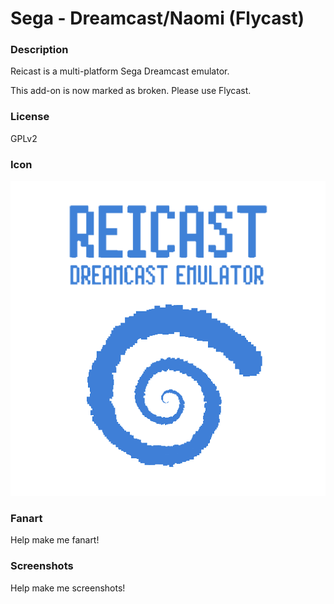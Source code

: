 # Sega - Dreamcast/Naomi (Flycast)

### Description

Reicast is a multi-platform Sega Dreamcast emulator.

This add-on is now marked as broken. Please use Flycast.

### License

GPLv2

### Icon

![Sega - Dreamcast/Naomi (Flycast) icon](game.libretro.reicast/resources/icon.png)

### Fanart

Help make me fanart!

### Screenshots

Help make me screenshots!
